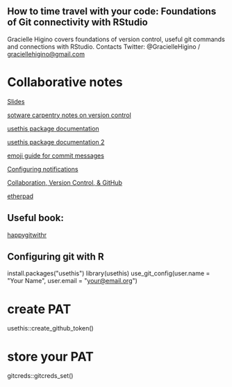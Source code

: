 ## How to time travel with your code: Foundations of Git connectivity with RStudio

Gracielle Higino  covers foundations of version control, useful git commands and connections with RStudio.
Contacts
Twitter: @GracielleHigino / graciellehigino@gmail.com
 
# Collaborative notes

[Slides](https://zenodo.org/record/6516065#.YnS_idpBy3A)

[sotware carpentry notes on version control](https://swcarpentry.github.io/git-novice/)  

[usethis package documentation](https://usethis.r-lib.org/)     

[usethis package documentation 2](https://www.rdocumentation.org/packages/usethis/versions/2.1.5)

[emoji guide for commit messages](https://gitmoji.dev/)    

[Configuring notifications](https://docs.github.com/en/account-and-profile/managing-subscriptions-and-notifications-on-github/setting-up-notifications/configuring-notifications)

[Collaboration, Version Control, & GitHub](https://mozillascience.github.io/study-group-orientation/3.1-collab-vers-github.html)

[etherpad](https://etherpad.wikimedia.org/p/r-ladies-git)

## Useful book:
[happygitwithr](https://happygitwithr.com/index.html)
    
## Configuring git with R

install.packages("usethis")
library(usethis)
use_git_config(user.name = "Your Name", user.email = "your@email.org")

# create PAT
usethis::create_github_token()

# store your PAT
gitcreds::gitcreds_set()
